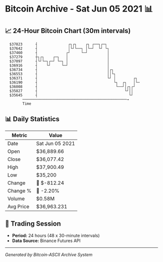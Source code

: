 # Bitcoin Archive - Sat Jun 05 2021 📊

## 📈 24-Hour Bitcoin Chart (30m intervals)

```
  $37823      ┤              ┌┐┌┐    ┌┐ ┌──┐┌─┐                
  $37642      ┤              │└┘└──┐ │└─┘  └┘ └┐               
  $37460      ┤             ┌┘     └─┘         │               
  $37279      ┼┐┌┐    ┌─┐   │                  │               
  $37097      ┤└┘└─┐┌─┘ └─┐ │                  │               
  $36916      ┤    └┘     └─┘                  │               
  $36734      ┤                                │┌┐             
  $36553      ┤                                ││└┐            
  $36371      ┤                                └┘ │        ┌┐  
  $36190      ┤                                   └┐  ┌┐   │└─ 
  $36008      ┤                                    └──┘│┌┐┌┘   
  $35827      ┤                                        └┘││    
  $35645      ┤                                          └┘    
        ────────────────────────────────────────────────→
        Time
```

## 📊 Daily Statistics

| Metric | Value |
|--------|-------|
| Date | Sat Jun 05 2021 |
| Open | $36,889.66 |
| Close | $36,077.42 |
| High | $37,900.49 |
| Low | $35,200 |
| Change | 🔴 $-812.24 |
| Change % | 🔴 -2.20% |
| Volume | $0.58M |
| Avg Price | $36,963.231 |

## 📅 Trading Session

- **Period:** 24 hours (48 x 30-minute intervals)
- **Data Source:** Binance Futures API

---
*Generated by Bitcoin-ASCII Archive System*
